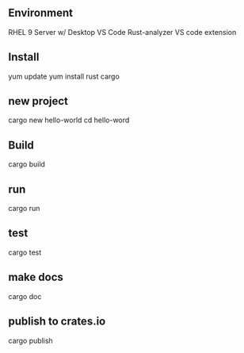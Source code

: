 ## Environment
RHEL 9 Server w/ Desktop
VS Code
Rust-analyzer VS code extension

## Install
yum update
yum install rust cargo


## new project
cargo new hello-world
cd hello-word


## Build
cargo build

## run
cargo run

## test
cargo test

## make docs
cargo doc

## publish to crates.io
cargo publish
